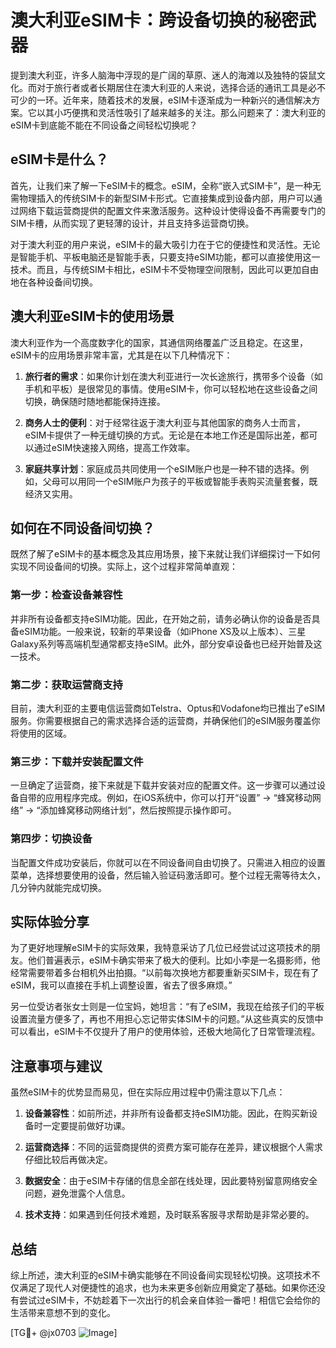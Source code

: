 # 澳大利亚eSIM卡：跨设备切换的秘密武器

提到澳大利亚，许多人脑海中浮现的是广阔的草原、迷人的海滩以及独特的袋鼠文化。而对于旅行者或者长期居住在澳大利亚的人来说，选择合适的通讯工具是必不可少的一环。近年来，随着技术的发展，eSIM卡逐渐成为一种新兴的通信解决方案。它以其小巧便携和灵活性吸引了越来越多的关注。那么问题来了：澳大利亚的eSIM卡到底能不能在不同设备之间轻松切换呢？

## eSIM卡是什么？

首先，让我们来了解一下eSIM卡的概念。eSIM，全称“嵌入式SIM卡”，是一种无需物理插入的传统SIM卡的新型SIM卡形式。它直接集成到设备内部，用户可以通过网络下载运营商提供的配置文件来激活服务。这种设计使得设备不再需要专门的SIM卡槽，从而实现了更轻薄的设计，并且支持多运营商切换。

对于澳大利亚的用户来说，eSIM卡的最大吸引力在于它的便捷性和灵活性。无论是智能手机、平板电脑还是智能手表，只要支持eSIM功能，都可以直接使用这一技术。而且，与传统SIM卡相比，eSIM卡不受物理空间限制，因此可以更加自由地在各种设备间切换。

## 澳大利亚eSIM卡的使用场景

澳大利亚作为一个高度数字化的国家，其通信网络覆盖广泛且稳定。在这里，eSIM卡的应用场景非常丰富，尤其是在以下几种情况下：

1. **旅行者的需求**：如果你计划在澳大利亚进行一次长途旅行，携带多个设备（如手机和平板）是很常见的事情。使用eSIM卡，你可以轻松地在这些设备之间切换，确保随时随地都能保持连接。

2. **商务人士的便利**：对于经常往返于澳大利亚与其他国家的商务人士而言，eSIM卡提供了一种无缝切换的方式。无论是在本地工作还是国际出差，都可以通过eSIM快速接入网络，提高工作效率。

3. **家庭共享计划**：家庭成员共同使用一个eSIM账户也是一种不错的选择。例如，父母可以用同一个eSIM账户为孩子的平板或智能手表购买流量套餐，既经济又实用。

## 如何在不同设备间切换？

既然了解了eSIM卡的基本概念及其应用场景，接下来就让我们详细探讨一下如何实现不同设备间的切换。实际上，这个过程非常简单直观：

### 第一步：检查设备兼容性

并非所有设备都支持eSIM功能。因此，在开始之前，请务必确认你的设备是否具备eSIM功能。一般来说，较新的苹果设备（如iPhone XS及以上版本）、三星Galaxy系列等高端机型通常都支持eSIM。此外，部分安卓设备也已经开始普及这一技术。

### 第二步：获取运营商支持

目前，澳大利亚的主要电信运营商如Telstra、Optus和Vodafone均已推出了eSIM服务。你需要根据自己的需求选择合适的运营商，并确保他们的eSIM服务覆盖你将使用的区域。

### 第三步：下载并安装配置文件

一旦确定了运营商，接下来就是下载并安装对应的配置文件。这一步骤可以通过设备自带的应用程序完成。例如，在iOS系统中，你可以打开“设置” -> “蜂窝移动网络” -> “添加蜂窝移动网络计划”，然后按照提示操作即可。

### 第四步：切换设备

当配置文件成功安装后，你就可以在不同设备间自由切换了。只需进入相应的设置菜单，选择想要使用的设备，然后输入验证码激活即可。整个过程无需等待太久，几分钟内就能完成切换。

## 实际体验分享

为了更好地理解eSIM卡的实际效果，我特意采访了几位已经尝试过这项技术的朋友。他们普遍表示，eSIM卡确实带来了极大的便利。比如小李是一名摄影师，他经常需要带着多台相机外出拍摄。“以前每次换地方都要重新买SIM卡，现在有了eSIM，我可以直接在手机上调整设置，省去了很多麻烦。”

另一位受访者张女士则是一位宝妈，她坦言：“有了eSIM，我现在给孩子们的平板设置流量方便多了，再也不用担心忘记带实体SIM卡的问题。”从这些真实的反馈中可以看出，eSIM卡不仅提升了用户的使用体验，还极大地简化了日常管理流程。

## 注意事项与建议

虽然eSIM卡的优势显而易见，但在实际应用过程中仍需注意以下几点：

1. **设备兼容性**：如前所述，并非所有设备都支持eSIM功能。因此，在购买新设备时一定要提前做好功课。
   
2. **运营商选择**：不同的运营商提供的资费方案可能存在差异，建议根据个人需求仔细比较后再做决定。

3. **数据安全**：由于eSIM卡存储的信息全部在线处理，因此要特别留意网络安全问题，避免泄露个人信息。

4. **技术支持**：如果遇到任何技术难题，及时联系客服寻求帮助是非常必要的。

## 总结

综上所述，澳大利亚的eSIM卡确实能够在不同设备间实现轻松切换。这项技术不仅满足了现代人对便捷性的追求，也为未来更多创新应用奠定了基础。如果你还没有尝试过eSIM卡，不妨趁着下一次出行的机会亲自体验一番吧！相信它会给你的生活带来意想不到的变化。

[TG💪+ @jx0703 ![Image](https://github.com/user-attachments/assets/dbca1d08-cadb-493c-b0ec-ad6f7a83f270)]